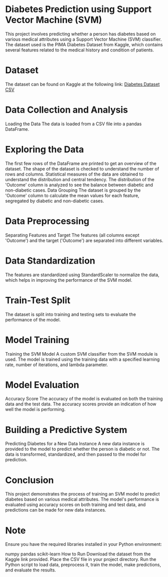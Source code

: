 # Diabetes Prediction using Support Vector Machine (SVM)
This project involves predicting whether a person has diabetes based on various medical attributes using a Support Vector Machine (SVM) classifier. The dataset used is the PIMA Diabetes Dataset from Kaggle, which contains several features related to the medical history and condition of patients.

# Dataset
The dataset can be found on Kaggle at the following link:
[Diabetes Dataset CSV](https://www.kaggle.com/datasets/saurabh00007/diabetescsv)

# Data Collection and Analysis
Loading the Data
The data is loaded from a CSV file into a pandas DataFrame.

# Exploring the Data
The first few rows of the DataFrame are printed to get an overview of the dataset.
The shape of the dataset is checked to understand the number of rows and columns.
Statistical measures of the data are obtained to understand the distribution and central tendency.
The distribution of the 'Outcome' column is analyzed to see the balance between diabetic and non-diabetic cases.
Data Grouping
The dataset is grouped by the 'Outcome' column to calculate the mean values for each feature, segregated by diabetic and non-diabetic cases.

# Data Preprocessing
Separating Features and Target
The features (all columns except 'Outcome') and the target ('Outcome') are separated into different variables.

# Data Standardization
The features are standardized using StandardScaler to normalize the data, which helps in improving the performance of the SVM model.

# Train-Test Split
The dataset is split into training and testing sets to evaluate the performance of the model.

# Model Training
Training the SVM Model
A custom SVM classifier from the SVM module is used. The model is trained using the training data with a specified learning rate, number of iterations, and lambda parameter.

# Model Evaluation
Accuracy Score
The accuracy of the model is evaluated on both the training data and the test data. The accuracy scores provide an indication of how well the model is performing.

# Building a Predictive System
Predicting Diabetes for a New Data Instance
A new data instance is provided to the model to predict whether the person is diabetic or not. The data is transformed, standardized, and then passed to the model for prediction.

# Conclusion
This project demonstrates the process of training an SVM model to predict diabetes based on various medical attributes. The model's performance is evaluated using accuracy scores on both training and test data, and predictions can be made for new data instances.

# Note
Ensure you have the required libraries installed in your Python environment:

numpy
pandas
scikit-learn
How to Run
Download the dataset from the Kaggle link provided.
Place the CSV file in your project directory.
Run the Python script to load data, preprocess it, train the model, make predictions, and evaluate the results.